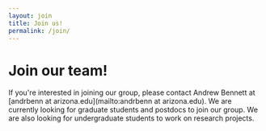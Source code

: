 ```yaml
---
layout: join
title: Join us!
permalink: /join/
---
```


# Join our team!

If you're interested in joining our group, please contact Andrew Bennett at [andrbenn at arizona.edu](mailto:andrbenn at arizona.edu). We are currently looking for graduate students and postdocs to join our group. We are also looking for undergraduate students to work on research projects.